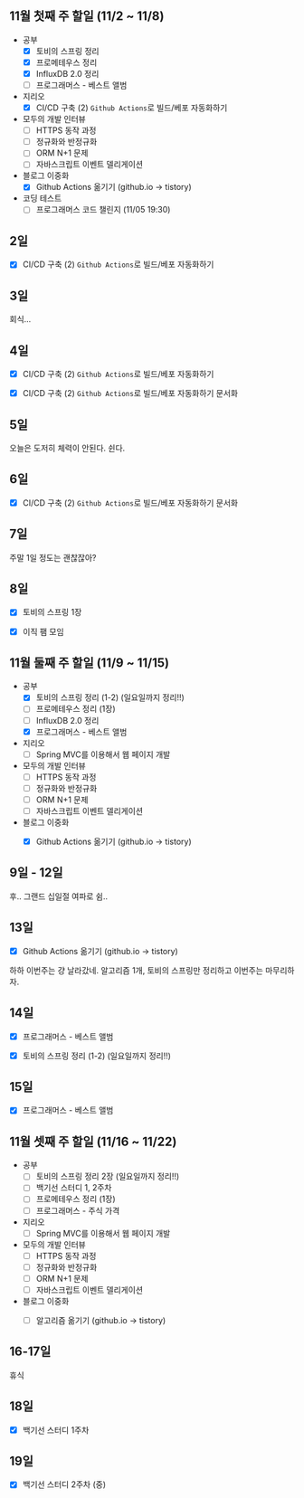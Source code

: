 ## 11월 첫째 주 할일 (11/2 ~ 11/8)

- 공부
  - [x] 토비의 스프링 정리
  - [x] 프로메테우스 정리
  - [x] InfluxDB 2.0 정리
  - [ ] 프로그래머스 - 베스트 앨범
- 지리오
  - [x] CI/CD 구축 (2) `Github Actions`로 빌드/베포 자동화하기
- 모두의 개발 인터뷰
  - [ ] HTTPS 동작 과정
  - [ ] 정규화와 반정규화
  - [ ] ORM N+1 문제
  - [ ] 자바스크립트 이벤트 델리게이션
- 블로그 이중화
  - [x] Github Actions 옮기기 (github.io -> tistory)
- 코딩 테스트
  - [ ] 프로그래머스 코드 챌린지 (11/05 19:30)

## 2일

- [x] CI/CD 구축 (2) `Github Actions`로 빌드/베포 자동화하기


## 3일

회식...


## 4일

- [x] CI/CD 구축 (2) `Github Actions`로 빌드/베포 자동화하기
- [x] CI/CD 구축 (2) `Github Actions`로 빌드/베포 자동화하기 문서화


## 5일

오늘은 도저히 체력이 안된다. 쉰다.

## 6일

- [x] CI/CD 구축 (2) `Github Actions`로 빌드/베포 자동화하기 문서화


## 7일

주말 1일 정도는 괜찮잖아?


## 8일

- [x] 토비의 스프링 1장
- [x] 이직 팸 모임


## 11월 둘째 주 할일 (11/9 ~ 11/15)

- 공부
  - [x] 토비의 스프링 정리 (1-2) (일요일까지 정리!!)
  - [ ] 프로메테우스 정리 (1장)
  - [ ] InfluxDB 2.0 정리 
  - [x] 프로그래머스 - 베스트 앨범
- 지리오
  - [ ] Spring MVC를 이용해서 웹 페이지 개발
- 모두의 개발 인터뷰
  - [ ] HTTPS 동작 과정
  - [ ] 정규화와 반정규화
  - [ ] ORM N+1 문제
  - [ ] 자바스크립트 이벤트 델리게이션
- 블로그 이중화
  - [x] Github Actions 옮기기 (github.io -> tistory)


## 9일 - 12일

후.. 그랜드 십일절 여파로 쉼..


## 13일

- [x] Github Actions 옮기기 (github.io -> tistory)

하하 이번주는 걍 날라갔네. 알고리즘 1개, 토비의 스프링만 정리하고 이번주는 마무리하자.


## 14일

- [x] 프로그래머스 - 베스트 앨범
- [x] 토비의 스프링 정리 (1-2) (일요일까지 정리!!)


## 15일

- [x] 프로그래머스 - 베스트 앨범


## 11월 셋째 주 할일 (11/16 ~ 11/22)

- 공부
  - [ ] 토비의 스프링 정리 2장 (일요일까지 정리!!)
  - [ ] 백기선 스터디 1, 2주차
  - [ ] 프로메테우스 정리 (1장)
  - [ ] 프로그래머스 - 주식 가격
- 지리오
  - [ ] Spring MVC를 이용해서 웹 페이지 개발
- 모두의 개발 인터뷰
  - [ ] HTTPS 동작 과정
  - [ ] 정규화와 반정규화
  - [ ] ORM N+1 문제
  - [ ] 자바스크립트 이벤트 델리게이션
- 블로그 이중화
  - [ ] 알고리즘 옮기기 (github.io -> tistory)


## 16-17일

휴식


## 18일

- [x] 백기선 스터디 1주차


## 19일

- [x] 백기선 스터디 2주차 (중)